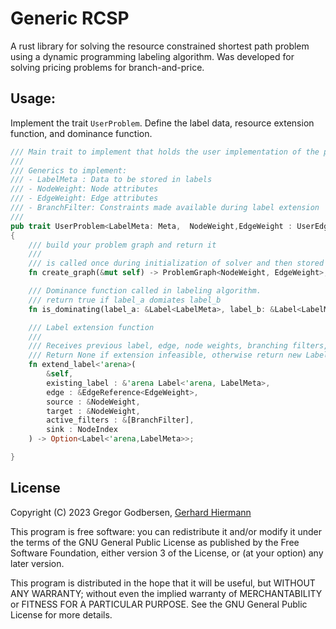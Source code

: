 # Generic RCSP
A rust library for solving the resource constrained shortest path problem using a dynamic programming labeling algorithm.
Was developed for solving pricing problems for branch-and-price.

## Usage:

Implement the trait ``UserProblem``. Define the label data, resource extension function, and dominance function.

```rust
/// Main trait to implement that holds the user implementation of the problem.
///
/// Generics to implement:
/// - LabelMeta : Data to be stored in labels
/// - NodeWeight: Node attributes
/// - EdgeWeight: Edge attributes
/// - BranchFilter: Constraints made available during label extension
///
pub trait UserProblem<LabelMeta: Meta,  NodeWeight,EdgeWeight : UserEdgeWeight, BranchFilter>
{
    /// build your problem graph and return it
    ///
    /// is called once during initialization of solver and then stored
    fn create_graph(&mut self) -> ProblemGraph<NodeWeight, EdgeWeight>;

    /// Dominance function called in labeling algorithm.
    /// return true if label_a domiates label_b
    fn is_dominating(label_a: &Label<LabelMeta>, label_b: &Label<LabelMeta>, active_filters : &[BranchFilter]) -> bool;

    /// Label extension function
    ///
    /// Receives previous label, edge, node weights, branching filters, and reference to the sink node
    /// Return None if extension infeasible, otherwise return new Label.
    fn extend_label<'arena>(
        &self,
        existing_label : &'arena Label<'arena, LabelMeta>,
        edge : &EdgeReference<EdgeWeight>,
        source : &NodeWeight,
        target : &NodeWeight,
        active_filters : &[BranchFilter],
        sink : NodeIndex
    ) -> Option<Label<'arena,LabelMeta>>;

}
```

## License 
Copyright (C) 2023 Gregor Godbersen, [Gerhard Hiermann ](https://github.com/ghiermann)

This program is free software: you can redistribute it and/or modify it under the terms of the GNU General Public License as published by the Free Software Foundation, either version 3 of the License, or (at your option) any later version.

This program is distributed in the hope that it will be useful, but WITHOUT ANY WARRANTY; without even the implied warranty of MERCHANTABILITY or FITNESS FOR A PARTICULAR PURPOSE. See the GNU General Public License for more details.

